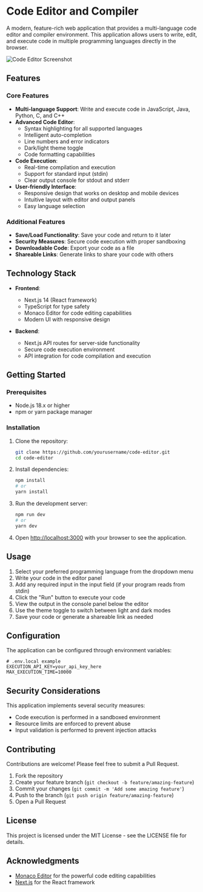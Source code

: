 # Code Editor and Compiler

A modern, feature-rich web application that provides a multi-language code editor and compiler environment. This application allows users to write, edit, and execute code in multiple programming languages directly in the browser.

![Code Editor Screenshot](https://via.placeholder.com/800x450.png?text=Code+Editor+Screenshot)

## Features

### Core Features
- **Multi-language Support**: Write and execute code in JavaScript, Java, Python, C, and C++
- **Advanced Code Editor**:
  - Syntax highlighting for all supported languages
  - Intelligent auto-completion
  - Line numbers and error indicators
  - Dark/light theme toggle
  - Code formatting capabilities
- **Code Execution**:
  - Real-time compilation and execution
  - Support for standard input (stdin)
  - Clear output console for stdout and stderr
- **User-friendly Interface**:
  - Responsive design that works on desktop and mobile devices
  - Intuitive layout with editor and output panels
  - Easy language selection

### Additional Features
- **Save/Load Functionality**: Save your code and return to it later
- **Security Measures**: Secure code execution with proper sandboxing
- **Downloadable Code**: Export your code as a file
- **Shareable Links**: Generate links to share your code with others

## Technology Stack

- **Frontend**:
  - Next.js 14 (React framework)
  - TypeScript for type safety
  - Monaco Editor for code editing capabilities
  - Modern UI with responsive design
  
- **Backend**:
  - Next.js API routes for server-side functionality
  - Secure code execution environment
  - API integration for code compilation and execution

## Getting Started

### Prerequisites
- Node.js 18.x or higher
- npm or yarn package manager

### Installation

1. Clone the repository:
   ```bash
   git clone https://github.com/yourusername/code-editor.git
   cd code-editor
   ```

2. Install dependencies:
   ```bash
   npm install
   # or
   yarn install
   ```

3. Run the development server:
   ```bash
   npm run dev
   # or
   yarn dev
   ```

4. Open [http://localhost:3000](http://localhost:3000) with your browser to see the application.

## Usage

1. Select your preferred programming language from the dropdown menu
2. Write your code in the editor panel
3. Add any required input in the input field (if your program reads from stdin)
4. Click the "Run" button to execute your code
5. View the output in the console panel below the editor
6. Use the theme toggle to switch between light and dark modes
7. Save your code or generate a shareable link as needed

## Configuration

The application can be configured through environment variables:

```
# .env.local example
EXECUTION_API_KEY=your_api_key_here
MAX_EXECUTION_TIME=10000
```

## Security Considerations

This application implements several security measures:
- Code execution is performed in a sandboxed environment
- Resource limits are enforced to prevent abuse
- Input validation is performed to prevent injection attacks

## Contributing

Contributions are welcome! Please feel free to submit a Pull Request.

1. Fork the repository
2. Create your feature branch (`git checkout -b feature/amazing-feature`)
3. Commit your changes (`git commit -m 'Add some amazing feature'`)
4. Push to the branch (`git push origin feature/amazing-feature`)
5. Open a Pull Request

## License

This project is licensed under the MIT License - see the LICENSE file for details.

## Acknowledgments

- [Monaco Editor](https://microsoft.github.io/monaco-editor/) for the powerful code editing capabilities
- [Next.js](https://nextjs.org/) for the React framework

